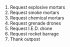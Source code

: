 1. Request explosive mortars
2. Request smoke mortars
3. Request chemical mortars
4. Request grenade drones
5. Request I.E.D. drone
6. Request rocket barrage
7. Thank outpost